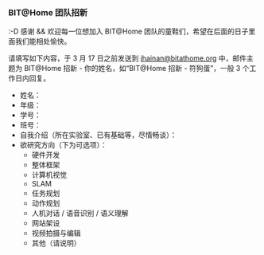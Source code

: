 ### BIT@Home 团队招新
:-D 感谢 && 欢迎每一位想加入 BIT@Home 团队的童鞋们，希望在后面的日子里面我们能相处愉快。

请填写如下内容，于 3 月 17 日之前发送到 ihainan@bitathome.org 中，邮件主题为 BIT@Home 招新 - 你的姓名，如“BIT@Home 招新 - 符狗蛋”，一般 3 个工作日内回复。

- 姓名：
- 年级：
- 学号：
- 班号：
- 自我介绍（所在实验室、已有基础等，尽情畅谈）：
- 欲研究方向（下为可选项）：
	- 硬件开发
	- 整体框架
	- 计算机视觉
	- SLAM
	- 任务规划
	- 动作规划
	- 人机对话 / 语音识别 / 语义理解
	- 网站架设
	- 视频拍摄与编辑
	- 其他（请说明）
